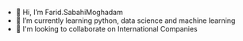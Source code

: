 - 👋 Hi, I’m Farid.SabahiMoghadam
- 🌱 I’m currently learning python, data science and machine learning
- 💞️ I'm looking to collaborate on International Companies

<!---
FaridMoghadam/FaridMoghadam is a ✨ special ✨ repository because its `README.md` (this file) appears on your GitHub profile.
You can click the Preview link to take a look at your changes.
--->
